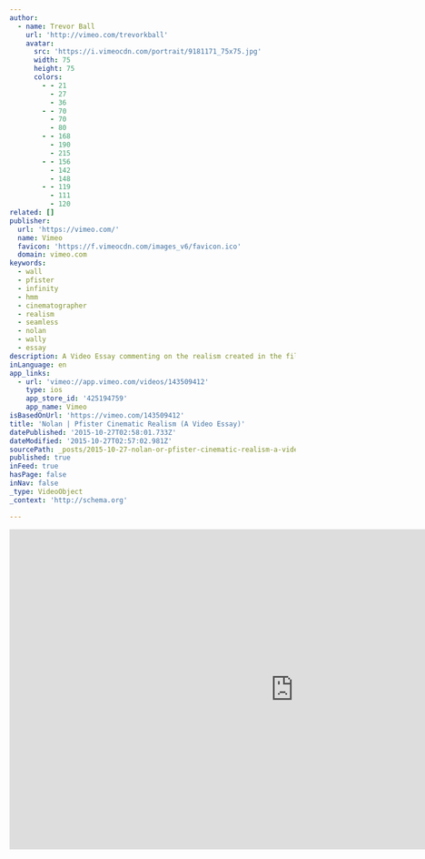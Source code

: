 ```yaml
---
author:
  - name: Trevor Ball
    url: 'http://vimeo.com/trevorkball'
    avatar:
      src: 'https://i.vimeocdn.com/portrait/9181171_75x75.jpg'
      width: 75
      height: 75
      colors:
        - - 21
          - 27
          - 36
        - - 70
          - 70
          - 80
        - - 168
          - 190
          - 215
        - - 156
          - 142
          - 148
        - - 119
          - 111
          - 120
related: []
publisher:
  url: 'https://vimeo.com/'
  name: Vimeo
  favicon: 'https://f.vimeocdn.com/images_v6/favicon.ico'
  domain: vimeo.com
keywords:
  - wall
  - pfister
  - infinity
  - hmm
  - cinematographer
  - realism
  - seamless
  - nolan
  - wally
  - essay
description: A Video Essay commenting on the realism created in the films of Director and Cinematographer duo Christopher Nolan and Wally Pfister. Narrated by Andrew Riek
inLanguage: en
app_links:
  - url: 'vimeo://app.vimeo.com/videos/143509412'
    type: ios
    app_store_id: '425194759'
    app_name: Vimeo
isBasedOnUrl: 'https://vimeo.com/143509412'
title: 'Nolan | Pfister Cinematic Realism (A Video Essay)'
datePublished: '2015-10-27T02:58:01.733Z'
dateModified: '2015-10-27T02:57:02.981Z'
sourcePath: _posts/2015-10-27-nolan-or-pfister-cinematic-realism-a-video-essay.md
published: true
inFeed: true
hasPage: false
inNav: false
_type: VideoObject
_context: 'http://schema.org'

---
```

<iframe src="https://cdn.embedly.com/widgets/media.html?src=https%3A%2F%2Fplayer.vimeo.com%2Fvideo%2F143509412&amp;url=https%3A%2F%2Fvimeo.com%2F143509412&amp;image=http%3A%2F%2Fi.vimeocdn.com%2Fvideo%2F541134461_1280.jpg&amp;key=b7d04c9b404c499eba89ee7072e1c4f7&amp;type=text%2Fhtml&amp;schema=vimeo" width="1000" height="563" scrolling="no" frameborder="0" allowfullscreen="allowfullscreen" style=""></iframe>
